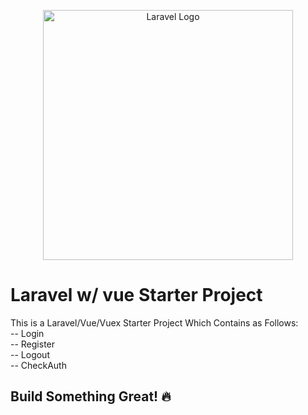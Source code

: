 <p align="center"><a href="https://laravel.com" target="_blank"><img src="https://raw.githubusercontent.com/laravel/art/master/logo-lockup/5%20SVG/2%20CMYK/1%20Full%20Color/laravel-logolockup-cmyk-red.svg" width="400" alt="Laravel Logo"></a></p>

# Laravel w/ vue Starter Project
This is a Laravel/Vue/Vuex Starter Project Which Contains as Follows: <br />
-- Login <br />
-- Register <br />
-- Logout <br />
-- CheckAuth <br />
## Build Something Great! 🔥

